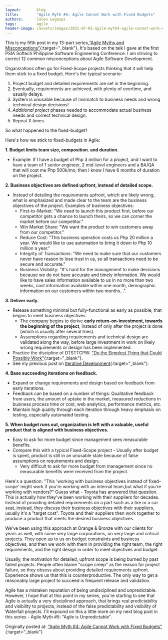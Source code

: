 ```yaml
---
layout:       blog
title:        "Agile Myth #4: Agile Cannot Work with Fixed Budgets"
authors:      Calen Legaspi
tags:         agile
header-image: /assets/images/2021-07-01-agile-myth4-agile-cannot-work-with-fixed-budgets/Agile-Myth4.png
---
```

This is my fifth post in my 13-part series,[“Agile Myths and Misconceptions”](/blogs/2021/05/agile-myths-and-misconceptions){:target="_blank"}, It's based on the talk I gave at the first PSIA Softech Philippine Software Engineering Conference. I am striving to correct 12 common misconceptions about Agile Software Development.

Organizations often go for Fixed-Scope projects thinking that it will help them stick to a fixed budget. Here's the typical scenario:

1. Project budget and detailed requirements are set in the beginning.
2. Eventually, requirements are achieved, with plenty of overtime, and usually delays.
3. System is unusable because of mismatch to business needs and wrong technical design decisions!
4. *Additional project* phases needed to accommodate actual business needs and correct technical design.
5. Repeat X times.

So what happened to the fixed-budget?

Here's how we stick to fixed-budgets in Agile:

**1. Budget limits team size, composition. and duration.**
- Example:  If I have a budget of Php 3 million for a project, and I want to have a team of 1 senior engineer, 2 mid-level engineers and a BA/QA that will cost me Php 500k/mo, then I know I have 6 months of duration on the project.

**2. Business objectives are defined upfront, instead of detailed scope.**
- Instead of detailing the requirements upfront, which are likely wrong, what is emphasized and made clear to the team are the business objectives of the project. Examples of business objectives:
    - First-to-Market: "We need to launch this product first, before our competitor gets a chance to launch theirs, so we can corner the market before our competitor."
    - Win Market Share: "We want the product to win customers away from our competitor."
    - Reduce Cost: "This business operation costs us Php 20 million a year. We would like to use automation to bring it down to Php 10 million a year."
    - Integrity of Transactions: "We need to make sure that our customers never have reason to lose trust in us, so all transactions need to be secure and accurate."
    - Business Visibility: "It's hard for the management to make decisions because we do not have accurate and timely information. We would like to have sales information available to us in no more than two weeks, cost information available within one month, demographic information on our customers within two months...".

**3. Deliver early.**
- Release something minimal but fully-functional as early as possible, that begins to meet business objectives.
    - The company begins to derive **early return-on-investment, towards the beginning of the project**, instead of only after the project is done (which is usually after several tries).
    - Assumptions regarding requirements and technical design are validated along the way, before large investment in work on likely wrong requirements or design has been implemented.
- Practice the discipline of DTSTTCPW: ["Do the Simplest Thing that Could Possibly Work"](https://ronjeffries.com/xprog/Practices/PracSimplest.html){:target="_blank"}.
- See my previous post on [Iterative Development](/blogs/2021/06/agile-myth3-agile-is-short-milestones){:target="_blank"}.

**4. Base succeeding iterations on feedback.**
- Expand or change requirements and design based on feedback from early iterations. 
- Feedback can be based on a number of things: Qualitative feedback from users, the amount of uptake in the market, measured reductions in business process time or cost, web analytics, performance metrics, etc.
- Maintain high quality through each iteration through heavy emphasis on testing, especially automated testing.

**5. When budget runs out, organization is left with a valuable, useful product that is aligned with business objectives.**
- Easy to ask for more budget since management sees measurable benefits.
- Compare this with a typical Fixed-Scope project - Usually after budget is spent, product is still in an unusable state because of false assumptions on requirements and design.
    - Very difficult to ask for more budget from management since no measurable benefits were received from the project.

Here's a question: "This 'working with business objectives instead of fixed-scope' might work if you're working with an internal team,but what if you're working with vendors?" Guess what - Toyota has answered that question. This is actually how they've been working with their suppliers for decades. Instead of providing detailed requirements on a part such as a tire or a car seat, instead, they discuss their business objectives with their suppliers, usually it's a "target cost". Toyota and their suppliers then work together to produce a product that meets the desired business objectives.

We've been using this approach at Orange & Bronze with our clients for years as well, with some very large corporations, on very large and critical projects. They open up to us on budget constraints and business objectives, and then we work with them in providing the right team, the right requirements, and the right design in order to meet objectives and budget.

Usually, the motivation for detailed, upfront scope is being burned by past failed projects. People often blame "scope creep" as the reason for project failure, so they obsess about providing detailed requirements upfront. Experience shows us that this is counterproductive. The only way to get a reasonably large project to succeed is frequent release and validation.

Agile has a mistaken reputation of being undisciplined and unpredictable. However, I hope that at this point in my series, you're starting to see that Agile is actually a very disciplined approach, that brings real predictability and visibility to projects, instead of the false predictability and visibility of Waterfall projects. I'll expound on this a little more on my next blog post in this series - Agile Myth #5: "Agile is Unpredictable".
        
Originally posted at: ["Agile Myth #4: Agile Cannot Work with Fixed Budgets"](http://calenlegaspi.blogspot.com/2014/07/agile-myth-4-agile-cannot-work-with.html?q=Agile+Myth+){:target="_blank"}
